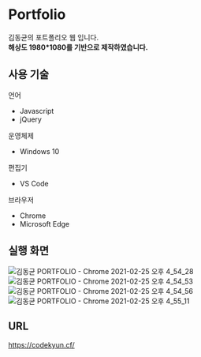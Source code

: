 # Portfolio

김동균의 포트폴리오 웹 입니다.  
**해상도 1980*1080를 기반으로 제작하였습니다.**

## 사용 기술

언어
* Javascript  
* jQuery  

운영체제
* Windows 10  

편집기  
* VS Code  

브라우저  
* Chrome
* Microsoft Edge

## 실행 화면
![김동균 PORTFOLIO - Chrome 2021-02-25 오후 4_54_28](https://user-images.githubusercontent.com/49021557/109121282-66dec600-778a-11eb-955b-58d852ffd9ec.png)
![김동균 PORTFOLIO - Chrome 2021-02-25 오후 4_54_53](https://user-images.githubusercontent.com/49021557/109121283-67775c80-778a-11eb-8efa-c9d284a483fa.png)
![김동균 PORTFOLIO - Chrome 2021-02-25 오후 4_54_56](https://user-images.githubusercontent.com/49021557/109121284-680ff300-778a-11eb-9bb2-089d7ccc507b.png)
![김동균 PORTFOLIO - Chrome 2021-02-25 오후 4_55_11](https://user-images.githubusercontent.com/49021557/109121274-65ad9900-778a-11eb-8b00-89f7464232c7.png)

## URL
https://codekyun.cf/
